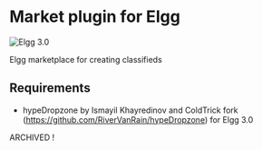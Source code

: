 Market plugin for Elgg
===============================
![Elgg 3.0](https://img.shields.io/badge/Elgg-3.0-green.svg)

Elgg marketplace for creating classifieds

## Requirements

* hypeDropzone by Ismayil Khayredinov and ColdTrick fork (https://github.com/RiverVanRain/hypeDropzone) for Elgg 3.0

ARCHIVED !
